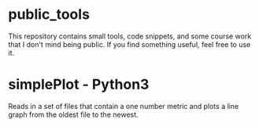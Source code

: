 # public_tools
This repository contains small tools, code snippets, and some course work that I don't mind being public.  If you find something useful, feel free to use it.

# simplePlot - Python3
Reads in a set of files that contain a one number metric and plots a line graph from the oldest file to the newest.
